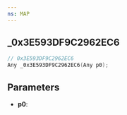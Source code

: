 ```yaml
---
ns: MAP
---
```

## _0x3E593DF9C2962EC6

```c
// 0x3E593DF9C2962EC6
Any _0x3E593DF9C2962EC6(Any p0);
```

## Parameters
* **p0**:
